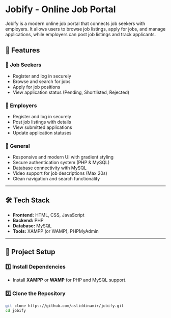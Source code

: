 # Jobify - Online Job Portal

Jobify is a modern online job portal that connects job seekers with employers. It allows users to browse job listings, apply for jobs, and manage applications, while employers can post job listings and track applicants.

## 🚀 Features

### 🔹 Job Seekers
- Register and log in securely
- Browse and search for jobs
- Apply for job positions
- View application status (Pending, Shortlisted, Rejected)

### 🔹 Employers
- Register and log in securely
- Post job listings with details
- View submitted applications
- Update application statuses

### 🔹 General
- Responsive and modern UI with gradient styling
- Secure authentication system (PHP & MySQL)
- Database connectivity with MySQL
- Video support for job descriptions (Max 20s)
- Clean navigation and search functionality

---

## 🛠️ Tech Stack
- **Frontend:** HTML, CSS, JavaScript  
- **Backend:** PHP  
- **Database:** MySQL  
- **Tools:** XAMPP (or WAMP), PHPMyAdmin  

---

## 📂 Project Setup

### 1️⃣ Install Dependencies
- Install **XAMPP** or **WAMP** for PHP and MySQL support.

### 2️⃣ Clone the Repository
```bash
git clone https://github.com/asliddinamir/jobify.git
cd jobify
